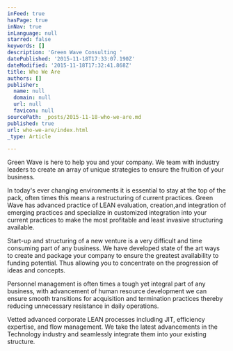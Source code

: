 ```yaml
---
inFeed: true
hasPage: true
inNav: true
inLanguage: null
starred: false
keywords: []
description: 'Green Wave Consulting '
datePublished: '2015-11-18T17:33:07.190Z'
dateModified: '2015-11-18T17:32:41.868Z'
title: Who We Are
authors: []
publisher:
  name: null
  domain: null
  url: null
  favicon: null
sourcePath: _posts/2015-11-18-who-we-are.md
published: true
url: who-we-are/index.html
_type: Article

---
```

Green Wave is here to help you and your company.  We team with industry leaders to create an array of unique strategies to ensure the fruition of your business.

In today's ever changing environments it is essential to stay at the top of the pack, often times this means a restructuring of current practices.  Green Wave has advanced practice of LEAN evaluation, creation,and integration of emerging practices and specialize in customized integration into your current practices to make the most profitable and least invasive structuring available.

Start-up and structuring of a new venture is a very difficult and time consuming part of any business.  We have developed state of the art ways to create and package your company to ensure the greatest availability to funding potential.  Thus allowing you to concentrate on the progression of ideas and concepts.

Personnel management is often times a tough yet integral part of any business, with advancement of human resource development we can ensure smooth transitions for acquisition and termination practices thereby reducing unnecessary resistance in daily operations.

Vetted advanced corporate LEAN processes including JIT, efficiency expertise, and flow management.  We take the latest advancements in the Technology industry and seamlessly integrate them into your existing structure.